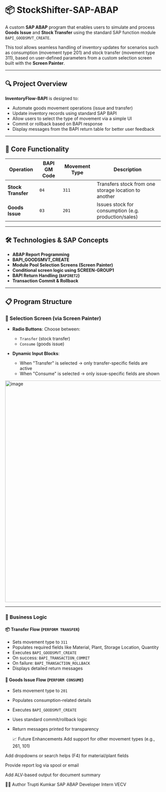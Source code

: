 # 📦 StockShifter-SAP-ABAP

A custom **SAP ABAP** program that enables users to simulate and process **Goods Issue** and **Stock Transfer** using the standard SAP function module `BAPI_GOODSMVT_CREATE`.

This tool allows seamless handling of inventory updates for scenarios such as consumption (movement type 201) and stock transfer (movement type 311), based on user-defined parameters from a custom selection screen built with the **Screen Painter**.

---

## 🔍 Project Overview

**InventoryFlow-BAPI** is designed to:
- Automate goods movement operations (issue and transfer)
- Update inventory records using standard SAP BAPI
- Allow users to select the type of movement via a simple UI
- Commit or rollback based on BAPI response
- Display messages from the BAPI return table for better user feedback

---

## 🧠 Core Functionality

| Operation        | BAPI GM Code | Movement Type | Description                  |
|------------------|--------------|----------------|------------------------------|
| **Stock Transfer** | `04`         | `311`         | Transfers stock from one storage location to another |
| **Goods Issue**   | `03`         | `201`         | Issues stock for consumption (e.g. production/sales) |

---

## 🛠️ Technologies & SAP Concepts

- **ABAP Report Programming**
- **BAPI_GOODSMVT_CREATE**
- **Module Pool Selection Screens (Screen Painter)**
- **Conditional screen logic using SCREEN-GROUP1**
- **BAPI Return Handling (`BAPIRET2`)**
- **Transaction Commit & Rollback**

---

## 📋 Program Structure

### 🔘 Selection Screen (via Screen Painter)

- **Radio Buttons**: Choose between:
  - `Transfer` (stock transfer)
  - `Consume` (goods issue)

- **Dynamic Input Blocks**:
  - When "Transfer" is selected → only transfer-specific fields are active
  - When "Consume" is selected → only issue-specific fields are shown

<img width="1365" height="716" alt="image" src="https://github.com/user-attachments/assets/efc16767-c951-4147-a1ad-78950640d0a8" />

---

### 🔄 Business Logic

#### 📦 Transfer Flow (`PERFORM TRANSFER`)

- Sets movement type to `311`
- Populates required fields like Material, Plant, Storage Location, Quantity
- Executes `BAPI_GOODSMVT_CREATE`
- On success: `BAPI_TRANSACTION_COMMIT`
- On failure: `BAPI_TRANSACTION_ROLLBACK`
- Displays detailed return messages



#### 🔧 Goods Issue Flow (`PERFORM CONSUME`)

- Sets movement type to `201`
- Populates consumption-related details
- Executes `BAPI_GOODSMVT_CREATE`
- Uses standard commit/rollback logic
- Return messages printed for transparency

  📈 Future Enhancements
Add support for other movement types (e.g., 261, 101)

Add dropdowns or search helps (F4) for material/plant fields

Provide report log via spool or email

Add ALV-based output for document summary

👨‍💻 Author
Trupti Kumkar
SAP ABAP Developer Intern VECV
